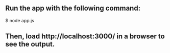 ## Run the app with the following command:

$ node app.js

## Then, load http://localhost:3000/ in a browser to see the output.

